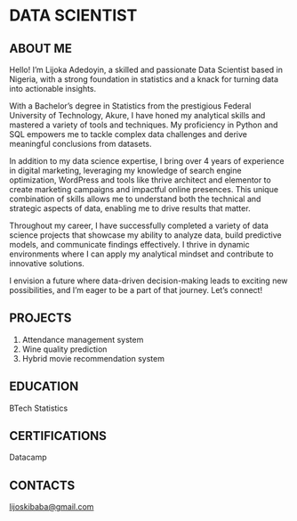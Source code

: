 # DATA SCIENTIST

## ABOUT ME
Hello! I’m Lijoka Adedoyin, a skilled and passionate Data Scientist based in Nigeria, with a strong foundation in statistics and a knack for turning data into actionable insights.

With a Bachelor’s degree in Statistics from the prestigious Federal University of Technology, Akure, I have honed my analytical skills and mastered a variety of tools and techniques. My proficiency in Python and SQL empowers me to tackle complex data challenges and derive meaningful conclusions from datasets.

In addition to my data science expertise, I bring over 4 years of experience in digital marketing, leveraging my knowledge of search engine optimization, WordPress and tools like thrive architect and elementor  to create marketing campaigns and impactful online presences. This unique combination of skills allows me to understand both the technical and strategic aspects of data, enabling me to drive results that matter.

Throughout my career, I have successfully completed a variety of data science projects that showcase my ability to analyze data, build predictive models, and communicate findings effectively. I thrive in dynamic environments where I can apply my analytical mindset and contribute to innovative solutions.

I envision a future where data-driven decision-making leads to exciting new possibilities, and I’m eager to be a part of that journey. Let’s connect!

## PROJECTS
1. Attendance management system
2. Wine quality prediction
3. Hybrid movie recommendation system
## EDUCATION
BTech Statistics
## CERTIFICATIONS
Datacamp 
## CONTACTS
lijoskibaba@gmail.com
